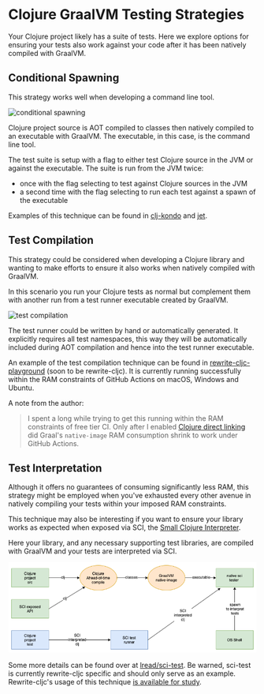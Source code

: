 # Clojure GraalVM Testing Strategies

Your Clojure project likely has a suite of tests. 
Here we explore options for ensuring your tests also work against your code after it has been natively compiled with GraalVM.

## Conditional Spawning

This strategy works well when developing a command line tool.

![conditional spawning](clj-graal-testing-conditional-spawn.png)

Clojure project source is AOT compiled to classes then natively compiled to an executable with GraalVM. 
The executable, in this case, is the command line tool.

The test suite is setup with a flag to either test Clojure source in the JVM or against the executable.
The suite is run from the JVM twice:

* once with the flag selecting to test against Clojure sources in the JVM
* a second time with the flag selecting to run each test against a spawn of the executable

Examples of this technique can be found in [clj-kondo](https://github.com/borkdude/clj-kondo/blob/875a6bcf660fab60e3037b862edcab23dbc6124a/test/clj_kondo/test_utils.clj#L121) and [jet](https://github.com/borkdude/jet/blob/92e186a020193645fbca5832b07c5d7c21ef9182/test/jet/test_utils.clj#L19).

## Test Compilation

This strategy could be considered when developing a Clojure library and wanting to make efforts to ensure it also works when natively compiled with GraalVM.

In this scenario you run your Clojure tests as normal but complement them with another run from a test runner executable created by GraalVM.

![test compilation](clj-graal-testing-compile.png)

The test runner could be written by hand or automatically generated. 
It explicitly requires all test namespaces, this way they will be automatically included during AOT compilation and hence into the test runner executable.

An example of the test compilation technique can be found in [rewrite-cljc-playground](https://github.com/lread/rewrite-cljc-playground/blob/master/script/pure_native_test.clj) (soon to be rewrite-cljc). 
It is currently running successfully within the RAM constraints of GitHub Actions on macOS, Windows and Ubuntu. 

A note from the author:
> I spent a long while trying to get this running within the RAM constraints of free tier CI. 
> Only after I enabled [Clojure direct linking](../README.md#native-image-compilation-time) did Graal's `native-image` RAM consumption shrink to work under GitHub Actions.

## Test Interpretation 

Although it offers no guarantees of consuming significantly less RAM, this strategy might be employed when you've exhausted every other avenue in natively compiling your tests within your imposed RAM constraints. 

This technique may also be interesting if you want to ensure your library works as expected when exposed via SCI, the [Small Clojure Interpreter](https://github.com/borkdude/sci). 

Here your library, and any necessary supporting test libraries, are compiled with GraalVM and your tests are interpreted via SCI.

![tests sci interpreted](clj-graal-testing-sci-interpret.png)

Some more details can be found over at [lread/sci-test](https://github.com/lread/sci-test). 
Be warned, sci-test is currently rewrite-cljc specific and should only serve as an example. 
Rewrite-cljc's usage of this technique [is available for study](https://github.com/lread/rewrite-cljc-playground/blob/master/script/sci_native_test.clj).
